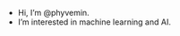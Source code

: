 - Hi, I’m @phyvemin.
- I’m interested in machine learning and AI.

<!---
phyvemin/phyvemin is a ✨ special ✨ repository because its `README.md` (this file) appears on your GitHub profile.
You can click the Preview link to take a look at your changes.
--->
